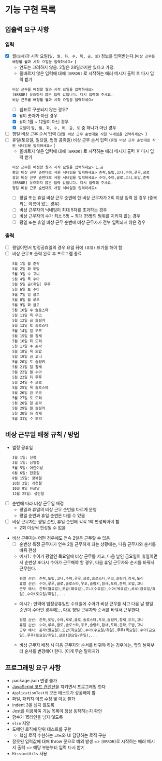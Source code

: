 # 기능 구현 목록

## 입출력 요구 사항

### 입력

- [x] 월(`숫자`)과 시작 요일(`일, 월, 화, 수, 목, 금, 토`) 정보를 입력받는다.(`비상 근무를 배정할 월과 시작 요일을 입력하세요> `)
  - 연도는 고려하지 않음. 2월은 28일까지만 있다고 가정.
  - 올바르지 않은 입력에 대해 `[ERROR]` 로 시작하는 에러 메시지 출력 후 다시 입력 받기
  ```
  비상 근무를 배정할 월과 시작 요일을 입력하세요>
  [ERROR] 유효하지 않은 입력 값입니다. 다시 입력해 주세요.
  비상 근무를 배정할 월과 시작 요일을 입력하세요>
  ```
  - [ ] 쉼표로 구분되지 않는 경우?
  - [x] `월`이 숫자가 아닌 경우
  - [x] `월`이 1월 ~ 12월이 아닌 경우
  - [x] `요일`이 `일, 월, 화, 수, 목, 금, 토` 중 하나가 아닌 경우
- [ ] 평일 비상 근무 순서 입력 (`평일 비상 근무 순번대로 사원 닉네임을 입력하세요> `)
- [ ] 휴일(토요일, 일요일, 법정 공휴일) 비상 근무 순서 입력 (`휴일 비상 근무 순번대로 사원 닉네임을 입력하세요> `)
  - 올바르지 않은 입력에 대해 `[ERROR]` 로 시작하는 에러 메시지 출력 후 다시 입력 받기
  ```
  비상 근무를 배정할 월과 시작 요일을 입력하세요> 1,금
  평일 비상 근무 순번대로 사원 닉네임을 입력하세요> 준팍,도밥,고니,수아,루루,글로
  휴일 비상 근무 순번대로 사원 닉네임을 입력하세요> 수아,수아,글로,고니,도밥,준팍
  [ERROR] 유효하지 않은 입력 값입니다. 다시 입력해 주세요.
  평일 비상 근무 순번대로 사원 닉네임을 입력하세요>
  ```
  - [ ] 평일 또는 휴일 비상 근무 순번에 한 비상 근무자가 2회 이상 입력 된 경우 (중복되는 이름이 있는 경우)
  - [ ] 비상 근무자의 닉네임이 최대 5자를 초과하는 경우
  - [ ] 비상 근무자의 수가 최소 5명 ~ 최대 35명의 범위를 지키지 않는 경우
  - [ ] 평일 또는 휴일 비상 근무 순번에 비상 근무자가 전부 입력되지 않은 경우

### 출력

- [ ] 평일이면서 법정공휴일의 경우 요일 뒤에 `(휴일)` 표기를 해야 함
- [ ] 비상 근무표 출력 완료 후 프로그램 종료
  ```
  5월 1일 월 준팍
  5월 2일 화 도밥
  5월 3일 수 고니
  5월 4일 목 수아
  5월 5일 금(휴일) 루루
  5월 6일 토 수아
  5월 7일 일 글로
  5월 8일 월 루루
  5월 9일 화 글로
  5월 10일 수 솔로스타
  5월 11일 목 우코
  5월 12일 금 슬링키
  5월 13일 토 솔로스타
  5월 14일 일 우코
  5월 15일 월 참새
  5월 16일 화 도리
  5월 17일 수 준팍
  5월 18일 목 도밥
  5월 19일 금 고니
  5월 20일 토 슬링키
  5월 21일 일 참새
  5월 22일 월 수아
  5월 23일 화 루루
  5월 24일 수 글로
  5월 25일 목 솔로스타
  5월 26일 금 우코
  5월 27일 토 도리
  5월 28일 일 준팍
  5월 29일 월 슬링키
  5월 30일 화 참새
  5월 31일 수 도리
  ```

## 비상 근무일 배정 규칙 / 방법

- 법정 공휴일
  ```
  1월 1일: 신정
  3월 1일: 삼일절
  5월 5일: 어린이날
  6월 6일: 현충일
  8월 15일: 광복절
  10월 3일: 개천절
  10월 9일 한글날
  12월 25일: 성탄절
  ```
- [ ] 순번에 따라 비상 근무일 배정
  - 평일과 휴일의 비상 근무 순번을 다르게 운영
  - 평일 순번과 휴일 순번은 다를 수 있음
- [ ] 비상 근무자는 평일 순번, 휴일 순번에 각각 1회 편성되어야 함
  - 2회 이상씩 편성될 수 없음
- 비상 근무자는 어떤 경우에도 연속 2일은 근무할 수 없음
  - [ ] 순번상 특정 근무자가 연속 2일 근무하게 되는 상황에는, 다음 근무자와 순서를 바꿔 편성
  - 예시1 : 수아가 평일인 목요일에 비상 근무를 서고, 다음 날인 금요일이 휴일이면서 순번상 또다시 수아가 근무해야 할 경우, 다음 휴일 근무자와 순서를 바꿔서 근무한다.
    ```
    평일 순번: 준팍,도밥,고니,수아,루루,글로,솔로스타,우코,슬링키,참새,도리
    휴일 순번: 수아,루루,글로,솔로스타,우코,슬링키,참새,도리,준팍,도밥,고니
    근무 예시: 준팍(월요일),도밥(화요일),고니(수요일),수아(목요일),루루(금요일/휴일),수아(토요일/휴일),...
    ```
  - 예시2 : 만약에 법정공휴일인 수요일에 수아가 비상 근무를 서고 다음 날 평일 순번이 수아인 경우에는, 다음 평일 근무자와 순서를 바꿔서 근무한다.
    ```
    평일 순번: 준팍,도밥,수아,루루,글로,솔로스타,우코,슬링키,참새,도리,고니
    휴일 순번: 수아,루루,글로,솔로스타,우코,슬링키,참새,도리,준팍,도밥,고니
    근무 예시: 준팍(월요일),도밥(화요일),수아(수요일/휴일),루루(목요일),수아(금요일),루루(토요일/휴일),글로(일요일/휴일),...
    ```
  - 비상 근무자 배정 시 다음 근무자와 순서를 바꿔야 하는 경우에는, 앞의 날짜부터 순서를 변경해야 한다. (이게 무슨 말이지?)

## 프로그래밍 요구 사항

- package.json 변경 불가
- [JavaScript 코드 컨벤션](https://github.com/woowacourse/woowacourse-docs/tree/main/styleguide/javascript)을 지키면서 프로그래밍 한다
- `ApplicationTest의` 모든 테스트가 성공해야 함
- 파일, 패키지 이름 수정 및 이동 불가
- indent 3을 넘지 않도록
- Jest를 이용하여 기능 목록이 정상 동작하는지 확인
- 함수가 15라인을 넘지 않도록
- `else` 지양
- 도메인 로직에 단위 테스트를 구현
  - 핵심 로직 수현하는 코드와 UI 담당하는 로직 구분
- 잘못된 입력값에 대해 throw 문으로 예외 발생 => `[ERROR]`로 시작하는 에러 메시지 출력 => 해당 부분부터 입력 다시 받기
- `MissionUtils` 사용
